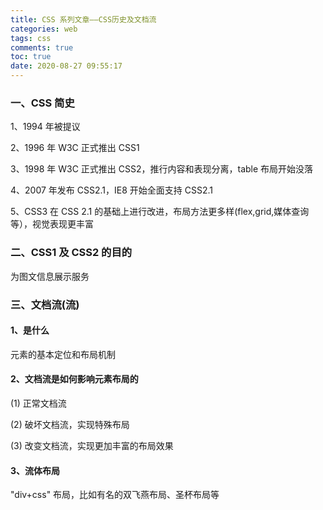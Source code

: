 ```yaml
---
title: CSS 系列文章——CSS历史及文档流
categories: web
tags: css
comments: true
toc: true
date: 2020-08-27 09:55:17
---
```

### 一、CSS 简史

1、1994 年被提议

2、1996 年 W3C 正式推出 CSS1

3、1998 年 W3C 正式推出 CSS2，推行内容和表现分离，table 布局开始没落

4、2007 年发布 CSS2.1，IE8 开始全面支持 CSS2.1

5、CSS3 在 CSS 2.1 的基础上进行改进，布局方法更多样(flex,grid,媒体查询等），视觉表现更丰富

### 二、CSS1 及 CSS2 的目的

为图文信息展示服务

### 三、文档流(流)

#### 1、是什么

元素的基本定位和布局机制

#### 2、文档流是如何影响元素布局的

(1) 正常文档流

(2) 破坏文档流，实现特殊布局

(3) 改变文档流，实现更加丰富的布局效果

#### 3、流体布局

"div+css" 布局，比如有名的双飞燕布局、圣杯布局等